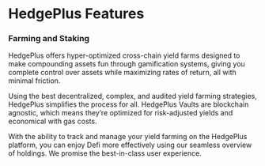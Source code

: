 # HedgePlus Features

### Farming and Staking

HedgePlus offers hyper-optimized cross-chain yield farms designed to make compounding assets fun through gamification systems, giving you complete control over assets while maximizing rates of return, all with minimal friction.

Using the best decentralized, complex, and audited yield farming strategies, HedgePlus simplifies the process for all. HedgePlus Vaults are blockchain agnostic, which means they’re optimized for risk-adjusted yields and economical with gas costs.

With the ability to track and manage your yield farming on the HedgePlus platform, you can enjoy Defi more effectively using our seamless overview of holdings. We promise the best-in-class user experience.
